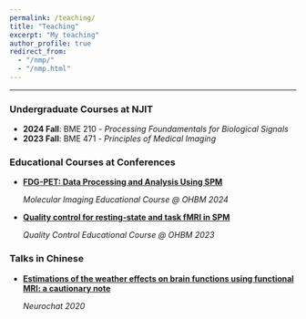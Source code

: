 ```yaml
---
permalink: /teaching/
title: "Teaching"
excerpt: "My teaching"
author_profile: true
redirect_from: 
  - "/nmp/"
  - "/nmp.html"
---
```


------
### Undergraduate Courses at NJIT
- **2024 Fall**: BME 210 - *Processing Foundamentals for Biological Signals*
- **2023 Fall**: BME 471 - *Principles of Medical Imaging*

### Educational Courses at Conferences
- **[FDG-PET: Data Processing and Analysis Using SPM](https://www.youtube.com/watch?v=ZA3rXMfXu1Y&t=1635s)**

  *Molecular Imaging Educational Course @ OHBM 2024*
- **[Quality control for resting-state and task fMRI in SPM](https://www.youtube.com/watch?v=EZryPk64qRQ)**

  *Quality Control Educational Course @ OHBM 2023*

### Talks in Chinese
- **[Estimations of the weather effects on brain functions using functional MRI: a cautionary note](https://www.bilibili.com/video/BV1st4y117FB/)**

  *Neurochat 2020*

